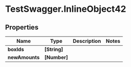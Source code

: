 # TestSwagger.InlineObject42

## Properties

Name | Type | Description | Notes
------------ | ------------- | ------------- | -------------
**boxIds** | **[String]** |  | 
**newAmounts** | **[Number]** |  | 


